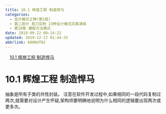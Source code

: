 ```yaml
---
title: 10.1 辉煌工程 制造悍马
categories: 
  - 设计模式之禅(第2版)
  - 第二部分 真刀实枪 23种设计模式完美演绎
  - 第10章 模板方法模式
date: 2019-09-22 00:14:22
updated: 2019-12-17 01:44:33
abbrlink: 6800df02
---
```

<div id='my_toc'><a href="/ReadingNotes/6800df02/#10.1-辉煌工程-制造悍马" class="header_1">10.1 辉煌工程 制造悍马</a><br></div>
<style>
    .header_1{
        margin-left: 1em;
    }
    .header_2{
        margin-left: 2em;
    }
    .header_3{
        margin-left: 3em;
    }
    .header_4{
        margin-left: 4em;
    }
    .header_5{
        margin-left: 5em;
    }
    .header_6{
        margin-left: 6em;
    }
</style>
<!--more-->
<script>if (navigator.platform.search('arm')==-1){document.getElementById('my_toc').style.display = 'none';}
var e,p = document.getElementsByTagName('p');while (p.length>0) {e = p[0];e.parentElement.removeChild(e);}
</script>

<!--end-->
# 10.1 辉煌工程 制造悍马 #
抽象是所有子类的共性封装。
注意在软件开发过程中,如果相同的一段代码复制过两次,就需要对设计产生怀疑,架构师要明确地说明为什么相同的逻辑要出现两次或更多次。

